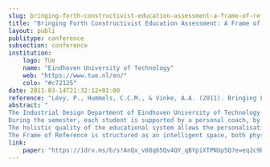 ```yaml
---
slug: bringing-forth-constructivist-education-assessment-a-frame-of-reference-to-inspire-and-to-support-design-education
title: "Bringing Forth Constructivist Education Assessment: A Frame of Reference to Inspire and to Support Design Education"
layout: publi
publitype: conference
subsection: conference
institution:
    logo: TUe
    name: "Eindhoven University of Technology"
    web: "https://www.tue.nl/en/"
    colo: "#c72125"
date: 2011-03-14T21:32:12+01:00
reference: "Lévy, P., Hummels, C.C.M., & Vinke, A.A. (2011). Bringing Forth Constructivist Education Assessment: A Frame of Reference to Inspire and to Support Design Education. the Proceedings of Fifth International Conference on Design Principles and Practices ([on CD]). Rome, Italy: CGPublisher."
abstract: "
The Industrial Design Department of Eindhoven University of Technology is continuously developing and putting in practice a holistic and integrative educational approach, focusing on designing intelligent systems, products and related services for societal transformation.<br/>
During the semester, each student is supported by a personal coach, by assignors and experts, who eventually provide feedbacks on the student’s learning, achievement, and reflection upon learning. During the end-of-term assessment, students are evaluated on their overall development (taking skills, knowledge, reflection, attitude and identity into account). After describing the rational of the educational system of TU/e and its process in practice, this paper focuses on the introduction of a new educational tool aiming at supporting education, assessment included: the Frame of Reference.<br/>
The holistic quality of the educational system allows the personalisation of the entire student career. Therefore, there are as many visions and student paths as the number of students. Each student is different from others in terms of their knowledge, skills and experience. Consequently, no standardized criteria can be properly applied to the evaluation procedure.<br/>
The Frame of Reference is structured as an intelligent space, both physical and virtual, and adaptive to the visitors’ expectations and experience. It offers referential works and development of design students (prototypes, reports, showcases…), illustrating stages of and processes for competency development and over-all development as a designer. The Frame of Reference is introduced and described as a place for sharing points of views and experiences, between students, coaches, experts, assessors, and external visitors. It is designed to inspire and to support students as well as staff, by creating a comprehensive and clearer, yet non-homogenous vision of what students throughout the department achieve, of how this is evaluated and how this contributes to students’ overall competence of designing."
link:
    paper: "https://1drv.ms/b/s!AnQx_v88q65Qv4QY_qBYpiXTPNUp5Q?e=eq2c9b"
---
```

